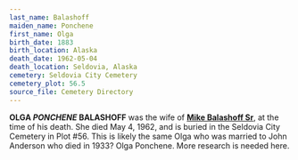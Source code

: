 ```yaml
---
last_name: Balashoff
maiden_name: Ponchene
first_name: Olga
birth_date: 1883
birth_location: Alaska
death_date: 1962-05-04
death_location: Seldovia, Alaska
cemetery: Seldovia City Cemetery
cemetery_plot: 56.5
source_file: Cemetery Directory
---
```

**OLGA *PONCHENE* BALASHOFF** was the wife of [**Mike Balashoff Sr**](./Balashoff_Mikkel_Sr.md), at the time of his death. She  died May 4, 1962, and is buried in the Seldovia City Cemetery in Plot #56. This is likely the same Olga who was married to John Anderson who died in 1933? Olga Ponchene.  More research is needed here.

